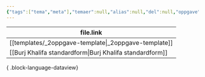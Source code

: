 ```yaml
---
{"tags":["tema","meta"],"temaer":null,"alias":null,"del":null,"oppgave":null,"fag":null,"eksamen":null,"dg-publish":true,"title":null,"date":null,"modified":null,"permalink":"/temaer/grenseinntekt-og-grensekostnad/","dgPassFrontmatter":true}
---
```



| file.link                                                   |
| ----------------------------------------------------------- |
| [[templates/_2oppgave-template\|_2oppgave-template]]     |
| [[Burj Khalifa standardform\|Burj Khalifa standardform]] |

{ .block-language-dataview}